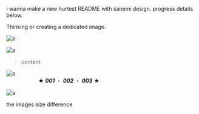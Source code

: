 i wanna make a new hurtest README with sanemi design. progress details below.

Thinking or creating a dedicated image.

![a](https://64.media.tumblr.com/773c373f65a456afadf1294596869a80/27fc076e6d5bb0ae-ff/s1280x1920/ac603f3c98d0e55a3fdcbf86146bf6dadecfc46f.pnj)

![a](https://64.media.tumblr.com/589cab20056a6fe66c7aac103622adbe/76421fe6284e503c-66/s500x750/4391047fee3450a8bc1196a9714f0d8cea1f711e.pnj)

> content

![a](https://64.media.tumblr.com/db79a5e2e9e9ef7f14018f3f391669af/76421fe6284e503c-a2/s500x750/b1b45e41f8951ed103acd3312d19dcb609564de2.pnj)</br>
　　　　　　★ ***001*** ・ ***002*** ・ ***003*** ★

![a](https://64.media.tumblr.com/0c70d1648eff6400f693baac29c5c3cc/27fc076e6d5bb0ae-18/s1280x1920/d366935c3d7aac1a8451de5225daa689fa81c4ea.pnj)

the images size difference
